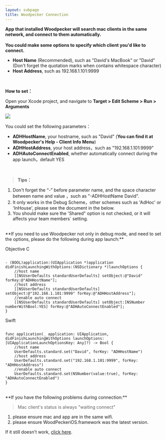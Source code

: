 ```yaml
---
layout: subpage
title: Woodpecker Connection
---
```



**App that installed Woodpecker will search mac clients in the same network, and connect to them automatically.**<br/><br/>
**You could make some options to specify which client you'd like to connect.**

 -  **Host Name** (Recommended), such as "David's MacBook" or "David" (Don't forget the quotation marks when contains whitespace character)
 -  **Host Address**, such as 192.168.1.101:9999
<br/>


**How to set：**

Open your Xcode project, and navigate to **Target > Edit Scheme > Run > Arguments**

![][1]

You could set the following parameters：

 -  **ADHHostName**,  your hostname, such as "David" (**You can find it at Woodpecker's Help - Client Info Menu**)
 -  **ADHHostAddress**,  your host address，such as "192.168.1.101:9999"    
 -  **ADHAutoConnectEnabled**,  whether automatically connect during the app launch，default YES
<br/>

> **Tips：**<br/>
1. Don't forget the “-” before parameter name, and  the space character between name and value ，such as "-ADHHostName David".<br/>
2. It only works in the Debug Scheme，other schemes such as 'AdHoc' or 'InHouse', please see the document in the below.<br/>
3. You should make sure the 'Shared" option is not checked, or it will affects your team members` setting.

<br/>
**If you need to use Woodpecker not only in debug mode, and need to set the options, please do the following during app launch:**

Objective C
```

- (BOOL)application:(UIApplication *)application didFinishLaunchingWithOptions:(NSDictionary *)launchOptions {
    //host name
    [[NSUserDefaults standardUserDefaults] setObject:@"David" forKey:@"ADHHostName"];
    //host address
    [[NSUserDefaults standardUserDefaults] setObject:@"192.168.1.101:9999" forKey:@"ADHHostAddress"];
    //enable auto connect
    [[NSUserDefaults standardUserDefaults] setObject:[NSNumber numberWithBool:YES] forKey:@"ADHAutoConnectEnabled"];
}
```

Swift

```

func application(_ application: UIApplication, didFinishLaunchingWithOptions launchOptions: [UIApplicationLaunchOptionsKey: Any]?) -> Bool {
    //host name
    UserDefaults.standard.set("David", forKey: "ADHHostName")
    //host address
    UserDefaults.standard.set("192.168.1.101:9999", forKey: "ADHHostAddress")
    //enable auto connect
    UserDefaults.standard.set(NSNumber(value:true), forKey: "ADHAutoConnectEnabled")
}
```
<br/>
**If you have the following problems during connection:**

> Mac client's status is always "waiting connect"

1. please ensure mac and app are in the same wifi.
2. please ensure WoodPeckeriOS.framework was the latest version.


If it still doesn't work, <a href="/contact.html">click here</a>.

<br/>
<br/>

  [1]: /assets/img/scheme.png

